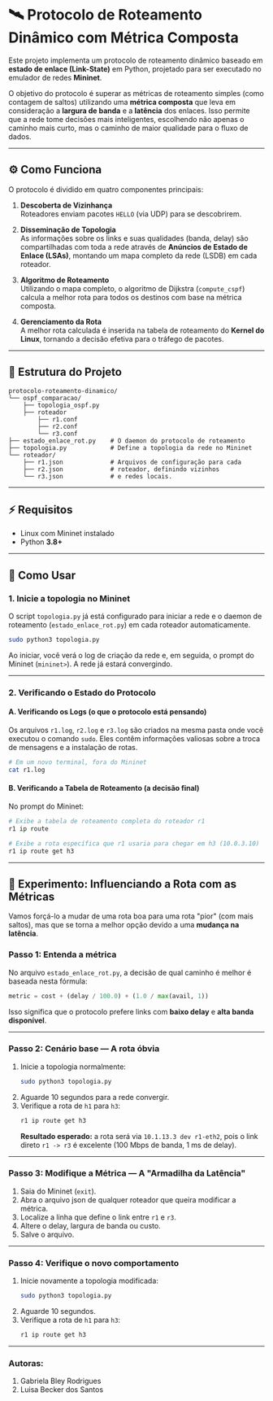# 🛰️ Protocolo de Roteamento Dinâmico com Métrica Composta

Este projeto implementa um protocolo de roteamento dinâmico baseado em **estado de enlace (Link-State)** em Python, projetado para ser executado no emulador de redes **Mininet**.

O objetivo do protocolo é superar as métricas de roteamento simples (como contagem de saltos) utilizando uma **métrica composta** que leva em consideração a **largura de banda** e a **latência** dos enlaces. Isso permite que a rede tome decisões mais inteligentes, escolhendo não apenas o caminho mais curto, mas o caminho de maior qualidade para o fluxo de dados.

---

## ⚙️ Como Funciona

O protocolo é dividido em quatro componentes principais:

1. **Descoberta de Vizinhança**  
   Roteadores enviam pacotes `HELLO` (via UDP) para se descobrirem.

2. **Disseminação de Topologia**  
   As informações sobre os links e suas qualidades (banda, delay) são compartilhadas com toda a rede através de **Anúncios de Estado de Enlace (LSAs)**, montando um mapa completo da rede (LSDB) em cada roteador.

3. **Algoritmo de Roteamento**  
   Utilizando o mapa completo, o algoritmo de Dijkstra (`compute_cspf`) calcula a melhor rota para todos os destinos com base na métrica composta.

4. **Gerenciamento da Rota**  
   A melhor rota calculada é inserida na tabela de roteamento do **Kernel do Linux**, tornando a decisão efetiva para o tráfego de pacotes.

---

## 📂 Estrutura do Projeto

```
protocolo-roteamento-dinamico/
└── ospf_comparacao/
    ├── topologia_ospf.py            
    ├── roteador            
        ├── r1.conf
        ├── r2.conf
        └── r3.conf             
├── estado_enlace_rot.py    # O daemon do protocolo de roteamento
├── topologia.py            # Define a topologia da rede no Mininet
└── roteador/
    ├── r1.json             # Arquivos de configuração para cada
    ├── r2.json             # roteador, definindo vizinhos
    └── r3.json             # e redes locais.
```

---

## ⚡ Requisitos

- Linux com Mininet instalado  
- Python **3.8+**

---

## 🚀 Como Usar

### 1. Inicie a topologia no Mininet
O script `topologia.py` já está configurado para iniciar a rede e o daemon de roteamento (`estado_enlace_rot.py`) em cada roteador automaticamente.

```bash
sudo python3 topologia.py
```

Ao iniciar, você verá o log de criação da rede e, em seguida, o prompt do Mininet (`mininet>`). A rede já estará convergindo.

---

### 2. Verificando o Estado do Protocolo

#### A. Verificando os Logs (o que o protocolo está pensando)
Os arquivos `r1.log`, `r2.log` e `r3.log` são criados na mesma pasta onde você executou o comando `sudo`. Eles contêm informações valiosas sobre a troca de mensagens e a instalação de rotas.

```bash
# Em um novo terminal, fora do Mininet
cat r1.log
```

#### B. Verificando a Tabela de Roteamento (a decisão final)
No prompt do Mininet:

```bash
# Exibe a tabela de roteamento completa do roteador r1
r1 ip route

# Exibe a rota específica que r1 usaria para chegar em h3 (10.0.3.10)
r1 ip route get h3
```

---

## 🧪 Experimento: Influenciando a Rota com as Métricas

Vamos forçá-lo a mudar de uma rota boa para uma rota "pior" (com mais saltos), mas que se torna a melhor opção devido a uma **mudança na latência**.

### Passo 1: Entenda a métrica
No arquivo `estado_enlace_rot.py`, a decisão de qual caminho é melhor é baseada nesta fórmula:

```python
metric = cost + (delay / 100.0) + (1.0 / max(avail, 1))
```

Isso significa que o protocolo prefere links com **baixo delay** e **alta banda disponível**.

---

### Passo 2: Cenário base — A rota óbvia
1. Inicie a topologia normalmente: 
   ```bash
   sudo python3 topologia.py
   ```
2. Aguarde 10 segundos para a rede convergir. 
3. Verifique a rota de `h1` para `h3`: 
   ```bash
   r1 ip route get h3
   ```
   **Resultado esperado:** a rota será via `10.1.13.3 dev r1-eth2`, pois o link direto `r1 -> r3` é excelente (100 Mbps de banda, 1 ms de delay).

---

### Passo 3: Modifique a Métrica — A "Armadilha da Latência"
1. Saia do Mininet (`exit`). 
2. Abra o arquivo json de qualquer roteador que queira modificar a métrica. 
3. Localize a linha que define o link entre `r1` e `r3`.
4. Altere o delay, largura de banda ou custo.
5. Salve o arquivo.

---

### Passo 4: Verifique o novo comportamento
1. Inicie novamente a topologia modificada: 
   ```bash
   sudo python3 topologia.py
   ```
2. Aguarde 10 segundos. 
3. Verifique a rota de `h1` para `h3`: 
   ```bash
   r1 ip route get h3
   ```

---

### Autoras:
1. Gabriela Bley Rodrigues
2. Luisa Becker dos Santos
